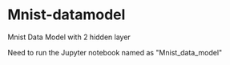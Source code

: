 # Mnist-datamodel
Mnist Data Model with 2 hidden layer

Need to run the Jupyter notebook named as "Mnist_data_model"
